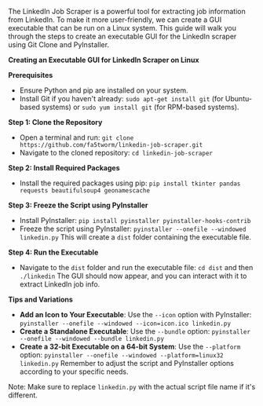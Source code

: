 

The LinkedIn Job Scraper is a powerful tool for extracting job information from LinkedIn. To make it more user-friendly, we can create a GUI executable that can be run on a Linux system. This guide will walk you through the steps to create an executable GUI for the LinkedIn scraper using Git Clone and PyInstaller.

**Creating an Executable GUI for LinkedIn Scraper on Linux**


**Prerequisites**

* Ensure Python and pip are installed on your system.
* Install Git if you haven't already: `sudo apt-get install git` (for Ubuntu-based systems) or `sudo yum install git` (for RPM-based systems).

**Step 1: Clone the Repository**

* Open a terminal and run: `git clone https://github.com/fa5tworm/linkedin-job-scraper.git`
* Navigate to the cloned repository: `cd linkedin-job-scraper`

**Step 2: Install Required Packages**

* Install the required packages using pip: `pip install tkinter pandas requests beautifulsoup4 geonamescache`

**Step 3: Freeze the Script using PyInstaller**

* Install PyInstaller: `pip install pyinstaller pyinstaller-hooks-contrib`
* Freeze the script using PyInstaller: `pyinstaller --onefile --windowed linkedin.py`
This will create a `dist` folder containing the executable file.

**Step 4: Run the Executable**

* Navigate to the `dist` folder and run the executable file: `cd dist` and then `./linkedin`
The GUI should now appear, and you can interact with it to extract LinkedIn job info.

**Tips and Variations**

* **Add an Icon to Your Executable**: Use the `--icon` option with PyInstaller: `pyinstaller --onefile --windowed --icon=icon.ico linkedin.py`
* **Create a Standalone Executable**: Use the `--bundle` option: `pyinstaller --onefile --windowed --bundle linkedin.py`
* **Create a 32-bit Executable on a 64-bit System**: Use the `--platform` option: `pyinstaller --onefile --windowed --platform=linux32 linkedin.py`
Remember to adjust the script and PyInstaller options according to your specific needs.

Note: Make sure to replace `linkedin.py` with the actual script file name if it's different.